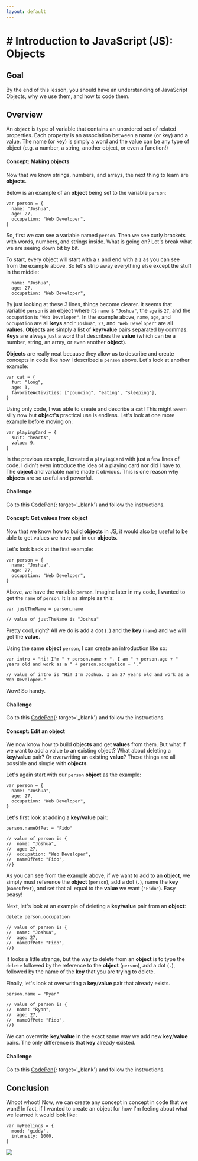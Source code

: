 ```yaml
---
layout: default
---
```


# # Introduction to JavaScript (JS): Objects

## Goal
By the end of this lesson, you should have an understanding of JavaScript Objects, why we use them, and how to code them.

## Overview
An `object` is type of variable that contains an unordered set of related properties.  Each property is an association between a name (or key) and a value.  The name (or key) is simply a word and the value can be any type of object (e.g. a number, a string, another object, or even a function!)

#### Concept: Making objects

Now that we know strings, numbers, and arrays, the next thing to learn are **objects**.

Below is an example of an **object** being set to the variable `person`:

```
var person = {
  name: "Joshua",
  age: 27,
  occupation: "Web Developer",
}
```

So, first we can see a variable named `person`. Then we see curly brackets with words, numbers, and strings inside. What is going on? Let's break what we are seeing down bit by bit. 

To start, every object will start with a `{` and end with a `}` as you can see from the example above. So let's strip away everything else except the stuff in the middle:

```
  name: "Joshua",
  age: 27,
  occupation: "Web Developer",
```

By just looking at these 3 lines, things become clearer. It seems that variable `person` is an **object** where its `name` is `"Joshua"`, the `age` is `27`, and the `occupation` is `"Web Developer"`. In the example above, `name`, `age`, and `occupation` are all **keys** and `"Joshua"`, `27`, and `"Web Developer"` are all **values**. **Objects** are simply a list of **key**/**value** pairs separated by commas. **Keys** are always just a word that describes the **value** (which can be a number, string, an array, or even another **object**).

**Objects** are really neat because they allow us to describe and create concepts in code like how I described a `person` above. Let's look at another example:

```
var cat = {
  fur: "long",
  age: 3,
  favoriteActivities: ["pouncing", "eating", "sleeping"],
}
```

Using only code, I was able to create and describe a `cat`! This might seem silly now but **object's** practical use is endless. Let's look at one more example before moving on:

```
var playingCard = {
  suit: "hearts",
  value: 9,
}
```

In the previous example, I created a `playingCard` with just a few lines of code. I didn't even introduce the idea of a playing card nor did I have to. The **object** and variable name made it obvious. This is one reason why **objects** are so useful and powerful.

#### Challenge

Go to this [CodePen](https://codepen.io/jorymullet/pen/RwGgjMe){: target='_blank'} and follow the instructions.


#### Concept: Get values from object

Now that we know how to build **objects** in JS, it would also be useful to be able to get values we have put in our **objects**.

Let's look back at the first example: 

```
var person = {
  name: "Joshua",
  age: 27,
  occupation: "Web Developer",
}
```

Above, we have the variable `person`. Imagine later in my code, I wanted to get the `name` of `person`. It is as simple as this:

```
var justTheName = person.name

// value of justTheName is "Joshua"
```

Pretty cool, right? All we do is add a dot (`.`) and the **key** (`name`) and we will get the **value**.

Using the same **object** `person`, I can create an introduction like so:

```
var intro = "Hi! I'm " + person.name + ". I am " + person.age + " years old and work as a " + person.occupation + "."

// value of intro is "Hi! I'm Joshua. I am 27 years old and work as a Web Developer."
```

Wow! So handy.

#### Challenge

Go to this [CodePen](https://codepen.io/jorymullet/pen/LYRLOar){: target='_blank'} and follow the instructions.


#### Concept: Edit an object

We now know how to build **objects** and get **values** from them. But what if we want to add a value to an existing object? What about deleting a **key**/**value** pair? Or overwriting an existing **value**? These things are all possible and simple with **objects**.

Let's again start with our `person` **object** as the example:

```
var person = {
  name: "Joshua",
  age: 27,
  occupation: "Web Developer",
}
```

Let's first look at adding a **key**/**value** pair:

```
person.nameOfPet = "Fido"

// value of person is {
//  name: "Joshua",
//  age: 27, 
//  occupation: "Web Developer", 
//  nameOfPet: "Fido",
//}
```

As you can see from the example above, if we want to add to an **object**, we simply must reference the **object** (`person`), add a dot (`.`), name the **key** (`nameOfPet`), and set that all equal to the **value** we want (`"Fido"`). Easy peasy!

Next, let's look at an example of deleting a **key**/**value** pair from an **object**:

```
delete person.occupation

// value of person is {
//  name: "Joshua",
//  age: 27, 
//  nameOfPet: "Fido",
//}
```

It looks a little strange, but the way to delete from an **object** is to type the `delete` followed by the reference to the **object** (`person`), add a dot (`.`), followed by the name of the **key** that you are trying to delete.

Finally, let's look at overwriting a **key**/**value** pair that already exists.

```
person.name = "Ryan"

// value of person is {
//  name: "Ryan",
//  age: 27, 
//  nameOfPet: "Fido",
//}
```

We can overwrite **key**/**value** in the exact same way we add new **key**/**value** pairs. The only difference is that **key** already existed.

#### Challenge

Go to this [CodePen](https://codepen.io/jorymullet/pen/LYRLeBo){: target='_blank'} and follow the instructions.

## Conclusion

Whoot whoot! Now, we can create any concept in concept in code that we want! In fact, if I wanted to create an object for how I'm feeling about what we learned it would look like:

```
var myFeelings = {
  mood: 'giddy',
  intensity: 1000,
}
```

![](https://cdn125.picsart.com/212345420005202.gif?to=min&r=640)